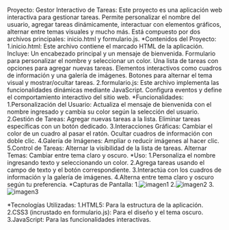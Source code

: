 Proyecto: Gestor Interactivo de Tareas: Este proyecto es una aplicación web interactiva para gestionar tareas. Permite personalizar el nombre del usuario, agregar tareas dinámicamente, interactuar con elementos gráficos, alternar entre temas visuales y mucho más. Está compuesto por dos archivos principales: inicio.html y formulario.js.
*Contenidos del Proyecto:
1.inicio.html: Este archivo contiene el marcado HTML de la aplicación. Incluye: Un encabezado principal y un mensaje de bienvenida. Formulario para personalizar el nombre y seleccionar un color. Una lista de tareas con opciones para agregar nuevas tareas. Elementos interactivos como cuadros de información y una galería de imágenes. Botones para alternar el tema visual y mostrar/ocultar tareas.
2.formulario.js: Este archivo implementa las funcionalidades dinámicas mediante JavaScript. Configura eventos y define el comportamiento interactivo del sitio web.
*Funcionalidades:
1.Personalización del Usuario: Actualiza el mensaje de bienvenida con el nombre ingresado y cambia su color según la selección del usuario.
2.Gestión de Tareas: Agregar nuevas tareas a la lista. Eliminar tareas específicas con un botón dedicado.
3.Interacciones Gráficas: Cambiar el color de un cuadro al pasar el ratón. Ocultar cuadros de información con doble clic.
4.Galería de Imágenes: Ampliar o reducir imágenes al hacer clic.
5.Control de Tareas: Alternar la visibilidad de la lista de tareas. Alternar Temas: Cambiar entre tema claro y oscuro.
*Uso: 
1.Personaliza el nombre ingresando texto y seleccionando un color. 
2.Agrega tareas usando el campo de texto y el botón correspondiente. 
3.Interactúa con los cuadros de información y la galería de imágenes. 
4.Alterna entre tema claro y oscuro según tu preferencia.
*Capturas de Pantalla: 
1.![imagen1](https://github.com/user-attachments/assets/6f590e66-c0e4-46d0-a654-97c3bf10124c)
2.![imagen2](https://github.com/user-attachments/assets/45080758-3b5f-407d-8dad-c5acf48a025e)
3.![imagen3](https://github.com/user-attachments/assets/edbb07d8-69b8-4287-a4cf-5d67f8edd0b2)

*Tecnologías Utilizadas: 
1.HTML5: Para la estructura de la aplicación. 
2.CSS3 (incrustado en formulario.js): Para el diseño y el tema oscuro. 
3.JavaScript: Para las funcionalidades interactivas.

